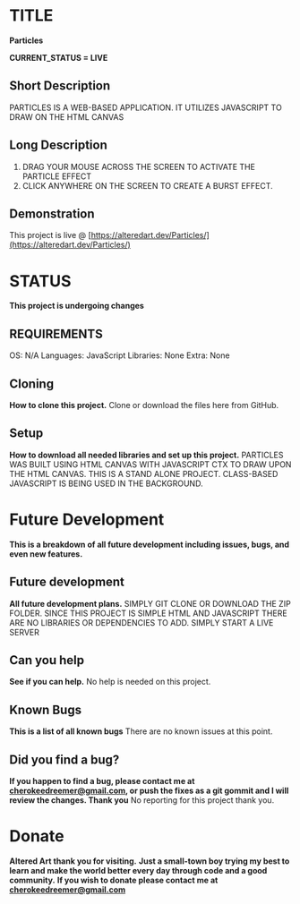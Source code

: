 # TITLE
**Particles**

  **CURRENT_STATUS = LIVE**
  
  ## Short Description
  PARTICLES IS A WEB-BASED APPLICATION.
  IT UTILIZES JAVASCRIPT TO DRAW ON THE HTML CANVAS
  
  ## Long Description
  1) DRAG YOUR MOUSE ACROSS THE SCREEN TO ACTIVATE THE PARTICLE EFFECT
  2) CLICK ANYWHERE ON THE SCREEN TO CREATE A BURST EFFECT.
  
  ## Demonstration
  This project is live @ [https://alteredart.dev/Particles/](https://alteredart.dev/Particles/)


# STATUS
**This project is undergoing changes**

  ## REQUIREMENTS
  OS: N/A
  Languages: JavaScript 
  Libraries: None
  Extra: None

  ## Cloning
  **How to clone this project.**
  Clone or download the files here from GitHub.
  
  
  ## Setup
  **How to download all needed libraries and set up this project.**
  PARTICLES WAS BUILT USING HTML CANVAS WITH JAVASCRIPT CTX TO DRAW UPON THE HTML CANVAS. THIS IS A STAND ALONE PROJECT. CLASS-BASED JAVASCRIPT IS BEING USED IN THE BACKGROUND.

# Future Development
**This is a breakdown of all future development including issues, bugs, and even new features.**

  ## Future development
  **All future development plans.**
  SIMPLY GIT CLONE OR DOWNLOAD THE ZIP FOLDER.
  SINCE THIS PROJECT IS SIMPLE HTML AND JAVASCRIPT THERE ARE NO LIBRARIES OR
  DEPENDENCIES TO ADD. SIMPLY START A LIVE SERVER
  
  ## Can you help
  **See if you can help.**
  No help is needed on this project.

  ## Known Bugs
  **This is a list of all known bugs**
  There are no known issues at this point.
  
  ## Did you find a bug?
  **If you happen to find a bug, please contact me at cherokeedreemer@gmail.com, or push the fixes as a git gommit and I will review the changes. Thank you**
  No reporting for this project thank you.

# Donate
**Altered Art thank you for visiting.**
**Just a small-town boy trying my best to learn and make the world better every day through code and a good community.**
**If you wish to donate please contact me at cherokeedreemer@gmail.com**







